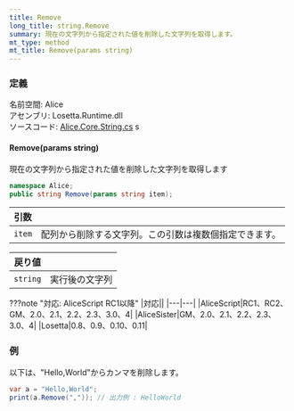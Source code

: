 ```yaml
---
title: Remove
long_title: string.Remove
summary: 現在の文字列から指定された値を削除した文字列を取得します。
mt_type: method
mt_title: Remove(params string)
---
```


### 定義
名前空間: Alice<br/>
アセンブリ: Losetta.Runtime.dll<br/>
ソースコード: [Alice.Core.String.cs](https://github.com/WSOFT-Project/Losetta/blob/master/Losetta.Runtime/Core/Extension/Alice.Core.String.cs)
s

#### Remove(params string)

現在の文字列から指定された値を削除した文字列を取得します

```cs title="AliceScript"
namespace Alice;
public string Remove(params string item);
```

|引数| |
|-|-|
|`item`|配列から削除する文字列。この引数は複数個指定できます。|

|戻り値| |
|-|-|
|`string`|実行後の文字列|

???note "対応: AliceScript RC1以降"
    |対応||
    |---|---|
    |AliceScript|RC1、RC2、GM、2.0、2.1、2.2、2.3、3.0、4|
    |AliceSister|GM、2.0、2.1、2.2、2.3、3.0、4|
    |Losetta|0.8、0.9、0.10、0.11|

### 例
以下は、"Hello,World"からカンマを削除します。

```cs title="AliceScript"
var a = "Hello,World";
print(a.Remove(",")); // 出力例 : HelloWorld
```
